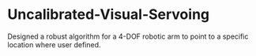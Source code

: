# Uncalibrated-Visual-Servoing
Designed a robust algorithm for a 4-DOF robotic arm to point to a specific location where user defined.
